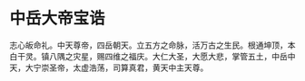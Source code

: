 # 中岳大帝宝诰

志心皈命礼。中天尊帝，四岳朝天。立五方之命脉，活万古之生民。根通坤顶，本白干灵。镇八隅之灾星，赐四维之福庆。大仁大圣，大愿大悲，掌管五土，中岳中天，大宁崇圣帝，太虚浩荡，司算真君，黄天中主天尊。
